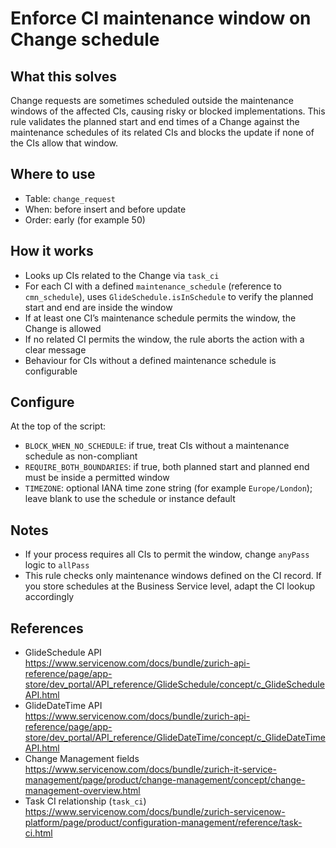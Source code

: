 # Enforce CI maintenance window on Change schedule

## What this solves
Change requests are sometimes scheduled outside the maintenance windows of the affected CIs, causing risky or blocked implementations. This rule validates the planned start and end times of a Change against the maintenance schedules of its related CIs and blocks the update if none of the CIs allow that window.

## Where to use
- Table: `change_request`
- When: before insert and before update
- Order: early (for example 50)

## How it works
- Looks up CIs related to the Change via `task_ci`
- For each CI with a defined `maintenance_schedule` (reference to `cmn_schedule`), uses `GlideSchedule.isInSchedule` to verify the planned start and end are inside the window
- If at least one CI’s maintenance schedule permits the window, the Change is allowed
- If no related CI permits the window, the rule aborts the action with a clear message
- Behaviour for CIs without a defined maintenance schedule is configurable

## Configure
At the top of the script:
- `BLOCK_WHEN_NO_SCHEDULE`: if true, treat CIs without a maintenance schedule as non-compliant
- `REQUIRE_BOTH_BOUNDARIES`: if true, both planned start and planned end must be inside a permitted window
- `TIMEZONE`: optional IANA time zone string (for example `Europe/London`); leave blank to use the schedule or instance default

## Notes
- If your process requires all CIs to permit the window, change `anyPass` logic to `allPass`
- This rule checks only maintenance windows defined on the CI record. If you store schedules at the Business Service level, adapt the CI lookup accordingly

## References
- GlideSchedule API  
  https://www.servicenow.com/docs/bundle/zurich-api-reference/page/app-store/dev_portal/API_reference/GlideSchedule/concept/c_GlideScheduleAPI.html
- GlideDateTime API  
  https://www.servicenow.com/docs/bundle/zurich-api-reference/page/app-store/dev_portal/API_reference/GlideDateTime/concept/c_GlideDateTimeAPI.html
- Change Management fields  
  https://www.servicenow.com/docs/bundle/zurich-it-service-management/page/product/change-management/concept/change-management-overview.html
- Task CI relationship (`task_ci`)  
  https://www.servicenow.com/docs/bundle/zurich-servicenow-platform/page/product/configuration-management/reference/task-ci.html
